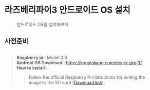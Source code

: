 # 라즈베리파이3 안드로이드 OS 설치
> 안드로이드 OS를 설치해보자

## 사전준비

```sh

```
> **Raspberry pi** : Model 3 B  
> **Android OS Download** : https://konstakang.com/devices/rpi3/  
> **How to install** :  
>> Follow the official Raspberry Pi instructions for writing the image to the SD card ([Download link](https://www.raspberrypi.org/documentation/installation/installing-images/windows.md)).  
